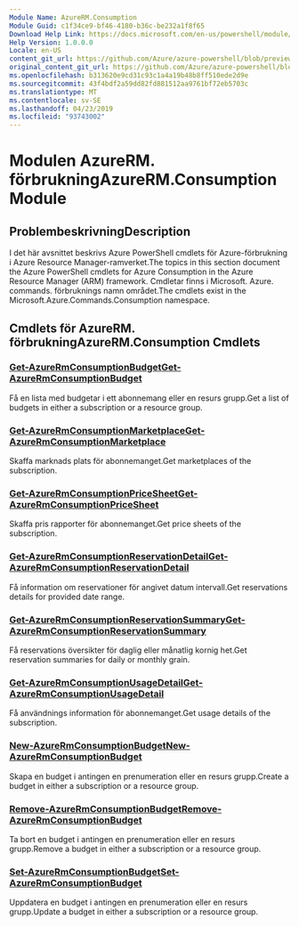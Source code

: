 ```yaml
---
Module Name: AzureRM.Consumption
Module Guid: c1f34ce9-bf46-4180-b36c-be232a1f8f65
Download Help Link: https://docs.microsoft.com/en-us/powershell/module/azurerm.consumption
Help Version: 1.0.0.0
Locale: en-US
content_git_url: https://github.com/Azure/azure-powershell/blob/preview/src/ResourceManager/Consumption/Commands.Consumption/help/AzureRM.Consumption.md
original_content_git_url: https://github.com/Azure/azure-powershell/blob/preview/src/ResourceManager/Consumption/Commands.Consumption/help/AzureRM.Consumption.md
ms.openlocfilehash: b313620e9cd31c93c1a4a19b48b8ff510ede2d9e
ms.sourcegitcommit: 43f4bdf2a59dd82fd881512aa9761bf72eb5703c
ms.translationtype: MT
ms.contentlocale: sv-SE
ms.lasthandoff: 04/23/2019
ms.locfileid: "93743002"
---
```

# <span data-ttu-id="06ccb-101">Modulen AzureRM. förbrukning</span><span class="sxs-lookup"><span data-stu-id="06ccb-101">AzureRM.Consumption Module</span></span>
## <span data-ttu-id="06ccb-102">Problembeskrivning</span><span class="sxs-lookup"><span data-stu-id="06ccb-102">Description</span></span>
<span data-ttu-id="06ccb-103">I det här avsnittet beskrivs Azure PowerShell cmdlets för Azure-förbrukning i Azure Resource Manager-ramverket.</span><span class="sxs-lookup"><span data-stu-id="06ccb-103">The topics in this section document the Azure PowerShell cmdlets for Azure Consumption in the Azure Resource Manager (ARM) framework.</span></span> <span data-ttu-id="06ccb-104">Cmdletar finns i Microsoft. Azure. commands. förbruknings namn området.</span><span class="sxs-lookup"><span data-stu-id="06ccb-104">The cmdlets exist in the Microsoft.Azure.Commands.Consumption namespace.</span></span>

## <span data-ttu-id="06ccb-105">Cmdlets för AzureRM. förbrukning</span><span class="sxs-lookup"><span data-stu-id="06ccb-105">AzureRM.Consumption Cmdlets</span></span>
### [<span data-ttu-id="06ccb-106">Get-AzureRmConsumptionBudget</span><span class="sxs-lookup"><span data-stu-id="06ccb-106">Get-AzureRmConsumptionBudget</span></span>](Get-AzureRmConsumptionBudget.md)
<span data-ttu-id="06ccb-107">Få en lista med budgetar i ett abonnemang eller en resurs grupp.</span><span class="sxs-lookup"><span data-stu-id="06ccb-107">Get a list of budgets in either a subscription or a resource group.</span></span>

### [<span data-ttu-id="06ccb-108">Get-AzureRmConsumptionMarketplace</span><span class="sxs-lookup"><span data-stu-id="06ccb-108">Get-AzureRmConsumptionMarketplace</span></span>](Get-AzureRmConsumptionMarketplace.md)
<span data-ttu-id="06ccb-109">Skaffa marknads plats för abonnemanget.</span><span class="sxs-lookup"><span data-stu-id="06ccb-109">Get marketplaces of the subscription.</span></span>

### [<span data-ttu-id="06ccb-110">Get-AzureRmConsumptionPriceSheet</span><span class="sxs-lookup"><span data-stu-id="06ccb-110">Get-AzureRmConsumptionPriceSheet</span></span>](Get-AzureRmConsumptionPriceSheet.md)
<span data-ttu-id="06ccb-111">Skaffa pris rapporter för abonnemanget.</span><span class="sxs-lookup"><span data-stu-id="06ccb-111">Get price sheets of the subscription.</span></span>

### [<span data-ttu-id="06ccb-112">Get-AzureRmConsumptionReservationDetail</span><span class="sxs-lookup"><span data-stu-id="06ccb-112">Get-AzureRmConsumptionReservationDetail</span></span>](Get-AzureRmConsumptionReservationDetail.md)
<span data-ttu-id="06ccb-113">Få information om reservationer för angivet datum intervall.</span><span class="sxs-lookup"><span data-stu-id="06ccb-113">Get reservations details for provided date range.</span></span>

### [<span data-ttu-id="06ccb-114">Get-AzureRmConsumptionReservationSummary</span><span class="sxs-lookup"><span data-stu-id="06ccb-114">Get-AzureRmConsumptionReservationSummary</span></span>](Get-AzureRmConsumptionReservationSummary.md)
<span data-ttu-id="06ccb-115">Få reservations översikter för daglig eller månatlig kornig het.</span><span class="sxs-lookup"><span data-stu-id="06ccb-115">Get reservation summaries for daily or monthly grain.</span></span>

### [<span data-ttu-id="06ccb-116">Get-AzureRmConsumptionUsageDetail</span><span class="sxs-lookup"><span data-stu-id="06ccb-116">Get-AzureRmConsumptionUsageDetail</span></span>](Get-AzureRmConsumptionUsageDetail.md)
<span data-ttu-id="06ccb-117">Få användnings information för abonnemanget.</span><span class="sxs-lookup"><span data-stu-id="06ccb-117">Get usage details of the subscription.</span></span>

### [<span data-ttu-id="06ccb-118">New-AzureRmConsumptionBudget</span><span class="sxs-lookup"><span data-stu-id="06ccb-118">New-AzureRmConsumptionBudget</span></span>](New-AzureRmConsumptionBudget.md)
<span data-ttu-id="06ccb-119">Skapa en budget i antingen en prenumeration eller en resurs grupp.</span><span class="sxs-lookup"><span data-stu-id="06ccb-119">Create a budget in either a subscription or a resource group.</span></span>

### [<span data-ttu-id="06ccb-120">Remove-AzureRmConsumptionBudget</span><span class="sxs-lookup"><span data-stu-id="06ccb-120">Remove-AzureRmConsumptionBudget</span></span>](Remove-AzureRmConsumptionBudget.md)
<span data-ttu-id="06ccb-121">Ta bort en budget i antingen en prenumeration eller en resurs grupp.</span><span class="sxs-lookup"><span data-stu-id="06ccb-121">Remove a budget in either a subscription or a resource group.</span></span>

### [<span data-ttu-id="06ccb-122">Set-AzureRmConsumptionBudget</span><span class="sxs-lookup"><span data-stu-id="06ccb-122">Set-AzureRmConsumptionBudget</span></span>](Set-AzureRmConsumptionBudget.md)
<span data-ttu-id="06ccb-123">Uppdatera en budget i antingen en prenumeration eller en resurs grupp.</span><span class="sxs-lookup"><span data-stu-id="06ccb-123">Update a budget in either a subscription or a resource group.</span></span>

